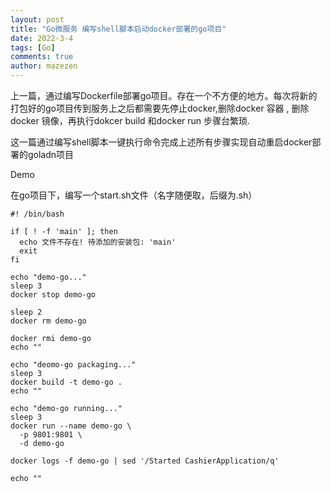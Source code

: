 ```yaml
---
layout: post
title: "Go微服务 编写shell脚本启动docker部署的go项目"
date: 2022-3-4
tags: [Go]
comments: true
author: mazezen
---
```



上一篇，通过编写Dockerfile部署go项目。存在一个不方便的地方。每次将新的打包好的go项目传到服务上之后都需要先停止docker,删除docker 容器 , 删除docker 镜像，再执行dokcer build 和docker run 步骤台繁琐.

这一篇通过编写shell脚本一键执行命令完成上述所有步骤实现自动重启docker部署的goladn项目

Demo

在go项目下，编写一个start.sh文件（名字随便取，后缀为.sh）
```shell
#! /bin/bash

if [ ! -f 'main' ]; then
  echo 文件不存在! 待添加的安装包: 'main'
  exit
fi

echo "demo-go..."
sleep 3
docker stop demo-go

sleep 2
docker rm demo-go

docker rmi demo-go
echo ""

echo "deomo-go packaging..."
sleep 3
docker build -t demo-go .
echo ""

echo "demo-go running..."
sleep 3
docker run --name demo-go \
  -p 9801:9801 \
  -d demo-go

docker logs -f demo-go | sed '/Started CashierApplication/q'

echo ""
```